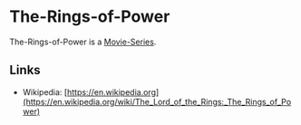 # The-Rings-of-Power

The-Rings-of-Power is a [Movie-Series](200300003.md).

## Links

- Wikipedia: [https://en.wikipedia.org](https://en.wikipedia.org/wiki/The_Lord_of_the_Rings:_The_Rings_of_Power)
